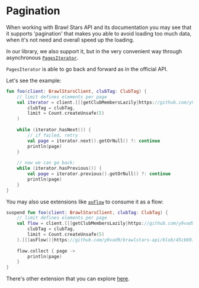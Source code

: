 # Pagination
When working with Brawl Stars API and its documentation you may
see that it supports 'pagination' that makes you able to avoid
loading too much data, when it's not need and overall speed up
the loading.

In our library, we also support it, but in the very convenient way
through asynchronous [`PagesIterator`](https://github.com/y9vad9/brawlstars-api/blob/master/core/src/commonMain/kotlin/com/y9vad9/bsapi/types/pagination/PagesIterator.kt).

`PagesIterator` is able to go back and forward as in the official API.

Let's see the example:
```kotlin
fun foo(client: BrawlStarsClient, clubTag: ClubTag) {
    // limit defines elements per page
    val iterator = client.[[[getClubMembersLazily|https://github.com/y9vad9/brawlstars-api/blob/45cb691a7e3930b3ee2610f3aaf9b570a856488f/core/src/commonMain/kotlin/com/y9vad9/bsapi/BrawlStarsClient.kt#L115]]](
        clubTag = clubTag,
        limit = Count.createUnsafe(5)
    )
    
    while (iterator.hasNext()) {
        // if failed, retry
        val page = iterator.next().getOrNull() ?: continue
        println(page)
    }
    
    // now we can go back:
    while (iterator.hasPrevious()) {
        val page = iterator.previous().getOrNull() ?: continue
        println(page)
    }
}
```
You may also use extensions like [`asFlow`](https://github.com/y9vad9/brawlstars-api/blob/45cb691a7e3930b3ee2610f3aaf9b570a856488f/core/src/commonMain/kotlin/com/y9vad9/bsapi/types/pagination/PagesIterator.kt#L61)
to consume it as a flow:
```Kotlin
suspend fun foo(client: BrawlStarsClient, clubTag: ClubTag) {
    // limit defines elements per page
    val flow = client.[[[getClubMembersLazily|https://github.com/y9vad9/brawlstars-api/blob/45cb691a7e3930b3ee2610f3aaf9b570a856488f/core/src/commonMain/kotlin/com/y9vad9/bsapi/BrawlStarsClient.kt#L115]]](
        clubTag = clubTag,
        limit = Count.createUnsafe(5)
    ).[[[asFlow()|https://github.com/y9vad9/brawlstars-api/blob/45cb691a7e3930b3ee2610f3aaf9b570a856488f/core/src/commonMain/kotlin/com/y9vad9/bsapi/types/pagination/PagesIterator.kt#L61]]]
    
    flow.collect { page ->
        println(page)
    }
}
```

There's other extension that you can explore [here](https://github.com/y9vad9/brawlstars-api/blob/master/core/src/commonMain/kotlin/com/y9vad9/bsapi/types/pagination/PagesIterator.kt#L61).